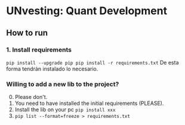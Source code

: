 # UNvesting: Quant Development


## How to run
### 1. Install requirements
`pip install --upgrade pip
pip install -r requirements.txt`
De esta forma tendrán instalado lo necesario.

### Willing to add a new lib to the project?
0. Please don't.
1. You need to have installed the initial requirements (PLEASE).
2. Install the lib on your pc `pip install xxx`
3. `pip list --format=freeze > requirements.txt`